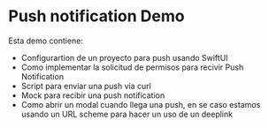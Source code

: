 # Push notification Demo

Esta demo contiene:
- Configurartion de un proyecto para push usando SwiftUI
- Como implementar la solicitud de permisos para recivir Push Notification
- Script para enviar una push via curl
- Mock para recibir una push notification
- Como abrir un modal cuando llega una push, en se caso estamos usando un URL scheme para hacer un uso de un deeplink